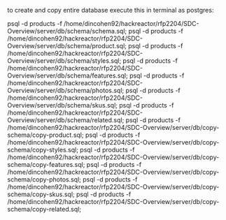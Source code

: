 to create and copy entire database execute this in terminal as postgres:

psql -d products -f /home/dincohen92/hackreactor/rfp2204/SDC-Overview/server/db/schema/schema.sql;
psql -d products -f /home/dincohen92/hackreactor/rfp2204/SDC-Overview/server/db/schema/product.sql;
psql -d products -f /home/dincohen92/hackreactor/rfp2204/SDC-Overview/server/db/schema/styles.sql;
psql -d products -f /home/dincohen92/hackreactor/rfp2204/SDC-Overview/server/db/schema/features.sql;
psql -d products -f /home/dincohen92/hackreactor/rfp2204/SDC-Overview/server/db/schema/photos.sql;
psql -d products -f /home/dincohen92/hackreactor/rfp2204/SDC-Overview/server/db/schema/skus.sql;
psql -d products -f /home/dincohen92/hackreactor/rfp2204/SDC-Overview/server/db/schema/related.sql;
psql -d products -f /home/dincohen92/hackreactor/rfp2204/SDC-Overview/server/db/copy-schema/copy-product.sql;
psql -d products -f /home/dincohen92/hackreactor/rfp2204/SDC-Overview/server/db/copy-schema/copy-styles.sql;
psql -d products -f /home/dincohen92/hackreactor/rfp2204/SDC-Overview/server/db/copy-schema/copy-features.sql;
psql -d products -f /home/dincohen92/hackreactor/rfp2204/SDC-Overview/server/db/copy-schema/copy-photos.sql;
psql -d products -f /home/dincohen92/hackreactor/rfp2204/SDC-Overview/server/db/copy-schema/copy-skus.sql;
psql -d products -f /home/dincohen92/hackreactor/rfp2204/SDC-Overview/server/db/copy-schema/copy-related.sql;